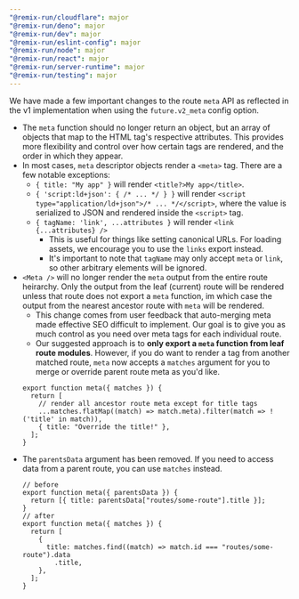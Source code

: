 ```yaml
---
"@remix-run/cloudflare": major
"@remix-run/deno": major
"@remix-run/dev": major
"@remix-run/eslint-config": major
"@remix-run/node": major
"@remix-run/react": major
"@remix-run/server-runtime": major
"@remix-run/testing": major
---
```


We have made a few important changes to the route `meta` API as reflected in the v1 implementation when using the `future.v2_meta` config option.

- The `meta` function should no longer return an object, but an array of objects that map to the HTML tag's respective attributes. This provides more flexibility and control over how certain tags are rendered, and the order in which they appear.
- In most cases, `meta` descriptor objects render a `<meta>` tag. There are a few notable exceptions:
  - `{ title: "My app" }` will render `<title?>My app</title>`.
  - `{ 'script:ld+json': { /* ... */ } }` will render `<script type="application/ld+json">/* ... */</script>`, where the value is serialized to JSON and rendered inside the `<script>` tag.
  - `{ tagName: 'link', ...attributes }` will render `<link {...attributes} />`
    - This is useful for things like setting canonical URLs. For loading assets, we encourage you to use the `links` export instead.
    - It's important to note that `tagName` may only accept `meta` or `link`, so other arbitrary elements will be ignored.
- `<Meta />` will no longer render the `meta` output from the entire route heirarchy. Only the output from the leaf (current) route will be rendered unless that route does not export a `meta` function, im which case the output from the nearest ancestor route with `meta` will be rendered.
  - This change comes from user feedback that auto-merging meta made effective SEO difficult to implement. Our goal is to give you as much control as you need over meta tags for each individual route.
  - Our suggested approach is to **only export a `meta` function from leaf route modules**. However, if you do want to render a tag from another matched route, `meta` now accepts a `matches` argument for you to merge or override parent route meta as you'd like.
  ```tsx
  export function meta({ matches }) {
    return [
      // render all ancestor route meta except for title tags
      ...matches.flatMap((match) => match.meta).filter(match => !('title' in match)),
      { title: "Override the title!" },
    ];
  }
  ```
- The `parentsData` argument has been removed. If you need to access data from a parent route, you can use `matches` instead.
  ```tsx
  // before
  export function meta({ parentsData }) {
    return [{ title: parentsData["routes/some-route"].title }];
  }
  // after
  export function meta({ matches }) {
    return [
      {
        title: matches.find((match) => match.id === "routes/some-route").data
          .title,
      },
    ];
  }
  ```
